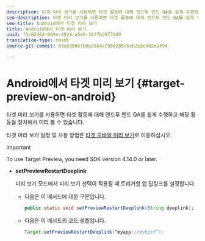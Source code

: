 ```yaml
---
description: 타겟 미리 보기를 사용하면 타겟 활동에 대해 엔드투 엔드 QA를 쉽게 수행하고 해당 활동을 장치에서 미리 볼 수 있습니다.
seo-description: 타겟 미리 보기를 사용하면 타겟 활동에 대해 엔드투 엔드 QA를 쉽게 수행하고 해당 활동을 장치에서 미리 볼 수 있습니다.
seo-title: Android에서 타겟 미리 보기
title: Android에서 타겟 미리 보기
uuid: f3c82d64-009c-4929-a5e6-3677b2977889
translation-type: tm+mt
source-git-commit: 83e6968efb0ed1b4ef504286c6cb2e8e4d2eaf94

---
```



# Android에서 타겟 미리 보기 {#target-preview-on-android}

타겟 미리 보기를 사용하면 타겟 활동에 대해 엔드투 엔드 QA를 쉽게 수행하고 해당 활동을 장치에서 미리 볼 수 있습니다.

타겟 미리 보기 설정 및 사용 방법은 [타겟 모바일 미리 보기](https://docs.adobe.com/content/help/en/target/using/implement-target/mobile-apps/target-mobile-preview.html)로 이동하십시오.

>[!IMPORTANT]
>
>To use Target Preview, you need SDK version 4.14.0 or later.

* **setPreviewRestartDeeplink**

   미리 보기 모드에서 미리 보기 선택이 적용될 때 트리거할 앱 딥링크를 설정합니다.

   * 다음은 이 메서드에 대한 구문입니다.

      ```java
      public static void setPreviewRestartDeeplink(String deeplink);
      ```

   * 다음은 이 메서드의 코드 샘플입니다.

      ```java
      Target.setPreviewRestartDeeplink(“myapp://myhost”); 
      ```

